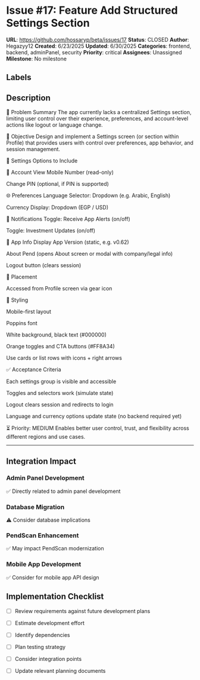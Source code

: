 # Issue #17: Feature Add Structured Settings Section

**URL**: https://github.com/hossaryp/beta/issues/17
**Status**: CLOSED
**Author**: Hegazyy12
**Created**: 6/23/2025
**Updated**: 6/30/2025
**Categories**: frontend, backend, adminPanel, security
**Priority**: critical
**Assignees**: Unassigned
**Milestone**: No milestone

## Labels


## Description
📌 Problem Summary
The app currently lacks a centralized Settings section, limiting user control over their experience, preferences, and account-level actions like logout or language change.

🎯 Objective
Design and implement a Settings screen (or section within Profile) that provides users with control over preferences, app behavior, and session management.

🧩 Settings Options to Include

🔐 Account
View Mobile Number (read-only)

Change PIN (optional, if PIN is supported)

🌐 Preferences
Language Selector: Dropdown (e.g. Arabic, English)

Currency Display: Dropdown (EGP / USD)

🔔 Notifications
Toggle: Receive App Alerts (on/off)

Toggle: Investment Updates (on/off)

📱 App Info
Display App Version (static, e.g. v0.62)

About Pend (opens About screen or modal with company/legal info)

Logout button (clears session)

📍 Placement

Accessed from Profile screen via gear icon

🎨 Styling

Mobile-first layout

Poppins font

White background, black text (#000000)

Orange toggles and CTA buttons (#FF8A34)

Use cards or list rows with icons + right arrows

✅ Acceptance Criteria

Each settings group is visible and accessible

Toggles and selectors work (simulate state)

Logout clears session and redirects to login

Language and currency options update state (no backend required yet)

⏳ Priority: MEDIUM
Enables better user control, trust, and flexibility across different regions and use cases.

---

## Integration Impact

### Admin Panel Development
✅ Directly related to admin panel development

### Database Migration  
⚠️ Consider database implications

### PendScan Enhancement
✅ May impact PendScan modernization

### Mobile App Development
✅ Consider for mobile app API design

## Implementation Checklist
- [ ] Review requirements against future development plans
- [ ] Estimate development effort  
- [ ] Identify dependencies
- [ ] Plan testing strategy
- [ ] Consider integration points
- [ ] Update relevant planning documents

